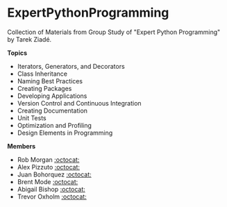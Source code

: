 # ExpertPythonProgramming
Collection of Materials from Group Study of "Expert Python Programming" by Tarek Ziadé.

**Topics**
- Iterators, Generators, and Decorators
- Class Inheritance
- Naming Best Practices
- Creating Packages
- Developing Applications
- Version Control and Continuous Integration
- Creating Documentation
- Unit Tests
- Optimization and Profiling
- Design Elements in Programming

**Members**
- Rob Morgan [:octocat:](https://github.com/rmorgan10/)
- Alex Pizzuto [:octocat:](https://github.com/apizzuto/)
- Juan Bohorquez [:octocat:](https://github.com/JuanBohorquez3)
- Brent Mode [:octocat:](https://github.com/bamode)
- Abigail Bishop [:octocat:](https://github.com/abigailbishop)
- Trevor Oxholm [:octocat:](https://github.com/toxholm)